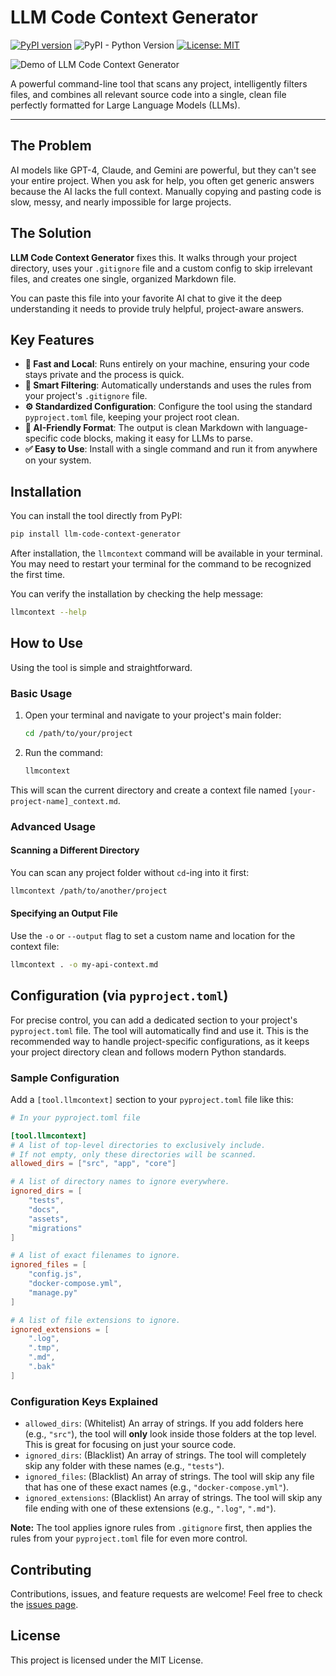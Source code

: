 # LLM Code Context Generator

[![PyPI version](https://badge.fury.io/py/llm-code-context-generator.svg)](https://badge.fury.io/py/llm-code-context-generator)
![PyPI - Python Version](https://img.shields.io/pypi/pyversions/llm-code-context-generator)
[![License: MIT](https://img.shields.io/github/license/masoudkaarimi/llm-code-context-generator.svg)](https://opensource.org/licenses/MIT)

![Demo of LLM Code Context Generator](demo.gif)

A powerful command-line tool that scans any project, intelligently filters files, and combines all relevant source code into a single, clean file perfectly formatted for Large
Language Models (LLMs).

---

## The Problem

AI models like GPT-4, Claude, and Gemini are powerful, but they can't see your entire project. When you ask for help, you often get generic answers because the AI lacks the full
context. Manually copying and pasting code is slow, messy, and nearly impossible for large projects.

## The Solution

**LLM Code Context Generator** fixes this. It walks through your project directory, uses your `.gitignore` file and a custom config to skip irrelevant files, and creates one
single, organized Markdown file.

You can paste this file into your favorite AI chat to give it the deep understanding it needs to provide truly helpful, project-aware answers.

## Key Features

- **🚀 Fast and Local**: Runs entirely on your machine, ensuring your code stays private and the process is quick.
- **🧠 Smart Filtering**: Automatically understands and uses the rules from your project's `.gitignore` file.
- **⚙️ Standardized Configuration**: Configure the tool using the standard `pyproject.toml` file, keeping your project root clean.
- **🤖 AI-Friendly Format**: The output is clean Markdown with language-specific code blocks, making it easy for LLMs to parse.
- **✅ Easy to Use**: Install with a single command and run it from anywhere on your system.

## Installation

You can install the tool directly from PyPI:

```bash
pip install llm-code-context-generator
```

After installation, the `llmcontext` command will be available in your terminal. You may need to restart your terminal for the command to be recognized the first time.

You can verify the installation by checking the help message:

```bash
llmcontext --help
```

## How to Use

Using the tool is simple and straightforward.

### Basic Usage

1. Open your terminal and navigate to your project's main folder:
   ```bash
   cd /path/to/your/project
   ```
2. Run the command:
   ```bash
   llmcontext
   ```

This will scan the current directory and create a context file named `[your-project-name]_context.md`.

### Advanced Usage

#### Scanning a Different Directory

You can scan any project folder without `cd`-ing into it first:

```bash
llmcontext /path/to/another/project
```

#### Specifying an Output File

Use the `-o` or `--output` flag to set a custom name and location for the context file:

```bash
llmcontext . -o my-api-context.md
```

## Configuration (via `pyproject.toml`)

For precise control, you can add a dedicated section to your project's `pyproject.toml` file. The tool will automatically find and use it. This is the recommended way to handle
project-specific configurations, as it keeps your project directory clean and follows modern Python standards.

### Sample Configuration

Add a `[tool.llmcontext]` section to your `pyproject.toml` file like this:

```toml
# In your pyproject.toml file

[tool.llmcontext]
# A list of top-level directories to exclusively include.
# If not empty, only these directories will be scanned.
allowed_dirs = ["src", "app", "core"]

# A list of directory names to ignore everywhere.
ignored_dirs = [
    "tests",
    "docs",
    "assets",
    "migrations"
]

# A list of exact filenames to ignore.
ignored_files = [
    "config.js",
    "docker-compose.yml",
    "manage.py"
]

# A list of file extensions to ignore.
ignored_extensions = [
    ".log",
    ".tmp",
    ".md",
    ".bak"
]
```

### Configuration Keys Explained

- `allowed_dirs`: (Whitelist) An array of strings. If you add folders here (e.g., `"src"`), the tool will **only** look inside those folders at the top level. This is great for
  focusing on just your source code.
- `ignored_dirs`: (Blacklist) An array of strings. The tool will completely skip any folder with these names (e.g., `"tests"`).
- `ignored_files`: (Blacklist) An array of strings. The tool will skip any file that has one of these exact names (e.g., `"docker-compose.yml"`).
- `ignored_extensions`: (Blacklist) An array of strings. The tool will skip any file ending with one of these extensions (e.g., `".log"`, `".md"`).

**Note:** The tool applies ignore rules from `.gitignore` first, then applies the rules from your `pyproject.toml` file for even more control.

## Contributing

Contributions, issues, and feature requests are welcome! Feel free to check the [issues page](https://github.com/masoudkaarimi/llm-code-context-generator/issues).

## License

This project is licensed under the MIT License.